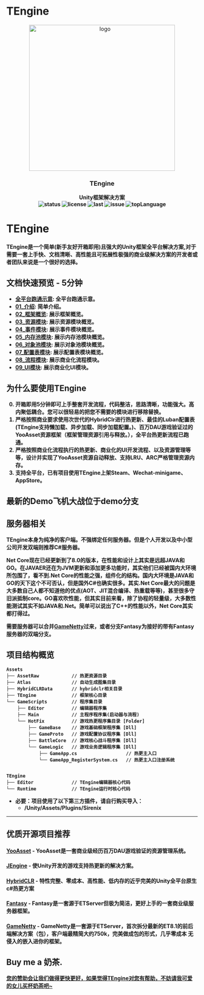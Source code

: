 # TEngine
<p align="center">
    <img src="Books/src/TEngine512.png" alt="logo" width="384" height="384">
</p>

<h3 align="center"><strong>TEngine<strong></h3>

<p align="center">
  <strong>Unity框架解决方案<strong>
    <br>
  <a style="text-decoration:none">
    <img src="https://img.shields.io/badge/Unity%20Ver-2021.3.20++-blue.svg?style=flat-square" alt="status" />
  </a>
  <a style="text-decoration:none">
    <img src="https://img.shields.io/github/license/ALEXTANGXIAO/TEngine" alt="license" />
  </a>
  <a style="text-decoration:none">
    <img src="https://img.shields.io/github/last-commit/ALEXTANGXIAO/TEngine" alt="last" />
  </a>
  <a style="text-decoration:none">
    <img src="https://img.shields.io/github/issues/ALEXTANGXIAO/TEngine" alt="issue" />
  </a>
  <a style="text-decoration:none">
    <img src="https://img.shields.io/github/languages/top/ALEXTANGXIAO/TEngine" alt="topLanguage" />
  </a>
</p>


# <strong>TEngine

#### TEngine是一个简单(新手友好开箱即用)且强大的Unity框架全平台解决方案,对于需要一套上手快、文档清晰、高性能且可拓展性极强的商业级解决方案的开发者或者团队来说是一个很好的选择。

## 文档快速预览 - 5分钟
* [全平台跑通示意](Books/99-各平台运行RunAble.md): 全平台跑通示意。
* [01_介绍](Books/0-介绍.md): 简单介绍。
* [02_框架概览](Books/2-框架概览.md): 展示框架概览。
* [03_资源模块](Books/3-1-资源模块.md): 展示资源模块概览。
* [04_事件模块](Books/3-2-事件模块.md): 展示事件模块概览。
* [05_内存池模块](Books/3-3-%E5%86%85%E5%AD%98%E6%B1%A0%E6%A8%A1%E5%9D%97.md): 展示内存池模块概览。
* [06_对象池模块](Books/3-4-%E5%AF%B9%E8%B1%A1%E6%B1%A0%E6%A8%A1%E5%9D%97.md): 展示对象池模块概览。
* [07_配置表模块](Books/3-6-%E9%85%8D%E7%BD%AE%E8%A1%A8%E6%A8%A1%E5%9D%97.md): 展示配置表模块概览。
* [08_流程模块](Books/3-7-%E6%B5%81%E7%A8%8B%E6%A8%A1%E5%9D%97.md): 展示商业化流程模块。
* [09_UI模块](Books/3-5-UI模块.md): 展示商业化UI模块。


## <strong>为什么要使用TEngine
0. 开箱即用5分钟即可上手整套开发流程，代码整洁，思路清晰，功能强大。高内聚低耦合。您可以很轻易的把您不需要的模块进行移除替换。
1. 严格按照商业要求使用次世代的HybridClr进行热更新、最佳的Luban配置表(TEngine支持懒加载、异步加载、同步加载配置。)、百万DAU游戏验证过的YooAsset资源框架（框架管理资源引用与释放。），全平台热更新流程已跑通。
2. 严格按照商业化流程执行的热更新、商业化的UI开发流程、以及资源管理等等，设计并实现了YooAsset资源自动释放、支持LRU、ARC严格管理资源内存。
3. 支持全平台，已有项目使用TEngine上架Steam、Wechat-minigame、AppStore。

## <strong>最新的Demo飞机大战位于demo分支

## <strong>服务器相关
TEngine本身为纯净的客户端。不强绑定任何服务器。但是个人开发以及中小型公司开发双端则推荐C#服务器。

Net Core现在已经更新到了8.0的版本，在性能和设计上其实是远超JAVA和GO。在JAVAER还在为JVM更新和添加更多功能时，其实他们已经被国内大环境所包围了，看不到.Net Core的性能之强，组件化的结构。国内大环境是JAVA和GO的天下这个不可否认，但是国外C#也确实很多。其实.Net Core最大的问题是大多数自己人都不知道他的优点(AOT、JIT混合编译、热重载等等)，甚至很多守旧派抵制core。GO喜欢吹性能，但其实目前来看，除了协程的轻量级，大多数性能测试其实不如JAVA和.Net。简单可以说出了C++的性能以外，Net Core其实都打得过。

需要服务器可以合并<a href="https://github.com/ALEXTANGXIAO/GameNetty"><strong>GameNetty</strong></a>过来，或者分支Fantasy为接好的带有Fantasy服务器的双端分支。

## <strong>项目结构概览
```
Assets
├── AssetRaw            // 热更资源目录
├── Atlas               // 自动生成图集目录
├── HybridCLRData       // hybridclr相关目录
├── TEngine             // 框架核心目录
└── GameScripts         // 程序集目录
    ├── Editor          // 编辑器程序集
    ├── Main            // 主程序程序集(启动器与流程)
    └── HotFix          // 游戏热更程序集目录 [Folder]
        ├── GameBase    // 游戏基础框架程序集 [Dll]
        ├── GameProto   // 游戏配置协议程序集 [Dll]  
        ├── BattleCore  // 游戏核心战斗程序集 [Dll] 
        └── GameLogic   // 游戏业务逻辑程序集 [Dll]
            ├── GameApp.cs                  // 热更主入口
            └── GameApp_RegisterSystem.cs   // 热更主入口注册系统   


TEngine
├── Editor              // TEngine编辑器核心代码
└── Runtime             // TEngine运行时核心代码
```

 - 必要：项目使用了以下第三方插件，请自行购买导入：
   - /Unity/Assets/Plugins/Sirenix

---
## <strong>优质开源项目推荐

#### <a href="https://github.com/tuyoogame/YooAsset"><strong>YooAsset</strong></a> - YooAsset是一套商业级经历百万DAU游戏验证的资源管理系统。

#### <a href="https://github.com/JasonXuDeveloper/JEngine"><strong>JEngine</strong></a> - 使Unity开发的游戏支持热更新的解决方案。

#### <a href="https://github.com/focus-creative-games/hybridclr"><strong>HybridCLR</strong></a> - 特性完整、零成本、高性能、低内存的近乎完美的Unity全平台原生c#热更方案

#### <a href="https://github.com/qq362946/Fantasy"><strong>Fantasy</strong></a> - Fantasy是一套源于ETServer但极为简洁，更好上手的一套商业级服务器框架。

#### <a href="https://github.com/ALEXTANGXIAO/GameNetty"><strong>GameNetty</strong></a> - GameNetty是一套源于ETServer，首次拆分最新的ET8.1的前后端解决方案（包），客户端最精简大约750k，完美做成包的形式，几乎零成本 无侵入的嵌入进你的框架。

## <strong>Buy me a 奶茶.

[您的赞助会让我们做得更快更好，如果觉得TEngine对您有帮助，不妨请我可爱的女儿买杯奶茶吧~](Books/Donate.md)
